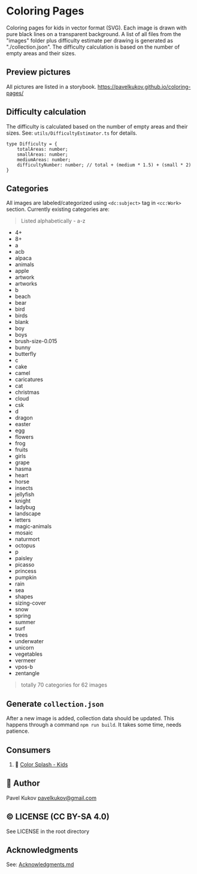 # Coloring Pages

Coloring pages for kids in vector format (SVG). Each image is drawn with pure black lines on a transparent background.
A list of all files from the "images" folder plus difficulty estimate per drawing is generated as "./collection.json". The difficulty calculation is based on the number of empty areas and their sizes.

## Preview pictures

All pictures are listed in a storybook.
https://pavelkukov.github.io/coloring-pages/

## Difficulty calculation

The difficulty is calculated based on the number of empty areas and their sizes.
See: `utils/DifficultyEstimator.ts` for details.

```
type Difficulty = {
    totalAreas: number;
    smallAreas: number;
    mediumAreas: number;
    difficultyNumber: number; // total + (medium * 1.5) + (small * 2)
}
```

## Categories

All images are labeled/categorized using `<dc:subject>` tag in `<cc:Work>` section. Currently existing categories are:

> Listed alphabetically -  a-z

* 4+
* 8+
* a
* acb
* alpaca
* animals
* apple
* artwork
* artworks
* b
* beach
* bear
* bird
* birds
* blank
* boy
* boys
* brush-size-0.015
* bunny
* butterfly
* c
* cake
* camel
* caricatures
* cat
* christmas
* cloud
* csk
* d
* dragon
* easter
* egg
* flowers
* frog
* fruits
* girls
* grape
* hasma
* heart
* horse
* insects
* jellyfish
* knight
* ladybug
* landscape
* letters
* magic-animals
* mosaic
* naturmort
* octopus
* p
* paisley
* picasso
* princess
* pumpkin
* rain
* sea
* shapes
* sizing-cover
* snow
* spring
* summer
* surf
* trees
* underwater
* unicorn
* vegetables
* vermeer
* vpos-b
* zentangle

> totally 70 categories for 62 images

## Generate `collection.json`

After a new image is added, collection data should be updated. This happens through a command `npm run build`. It takes some time, needs patience.

## Consumers
1. 🍧 [Color Splash - Kids](https://play.google.com/store/apps/details?id=com.codeiterator.colorsplashkids)

## 👋 Author

Pavel Kukov <pavelkukov@gmail.com>

## © LICENSE (CC BY-SA 4.0)

See LICENSE in the root directory

## Acknowledgments

See: [Acknowledgments.md](Acknowledgments.md)
